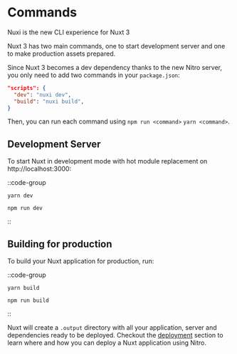# Commands

Nuxi is the new CLI experience for Nuxt 3

Nuxt 3 has two main commands, one to start development server and one to make production assets prepared.

Since Nuxt 3 becomes a dev dependency thanks to the new Nitro server, you only need to add two commands in your `package.json`:

```json
"scripts": {
  "dev": "nuxi dev",
  "build": "nuxi build",
}
```

Then, you can run each command using `npm run <command>` `yarn <command>`.

## Development Server

To start Nuxt in development mode with hot module replacement on http://localhost:3000:

::code-group
```bash[Yarn]
yarn dev
```
```bash[NPM]
npm run dev
```
::

## Building for production

To build your Nuxt application for production, run:

::code-group
```bash[Yarn]
yarn build
```
```bash[NPM]
npm run build
```
::

Nuxt will create a `.output` directory with all your application, server and dependencies ready to be deployed. Checkout the [deployment](/docs/deployment) section to learn where and how you can deploy a Nuxt application using Nitro.
